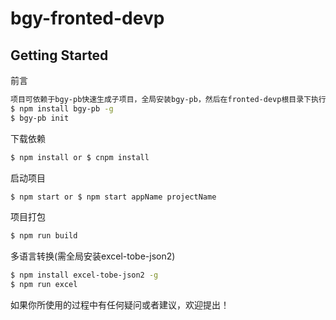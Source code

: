 # bgy-fronted-devp

## Getting Started

前言

```bash
项目可依赖于bgy-pb快速生成子项目，全局安装bgy-pb，然后在fronted-devp根目录下执行bgy-pb init
$ npm install bgy-pb -g
$ bgy-pb init
```

下载依赖

```bash
$ npm install or $ cnpm install
```

启动项目

```bash
$ npm start or $ npm start appName projectName
```

项目打包

```bash
$ npm run build
```

多语言转换(需全局安装excel-tobe-json2)

```bash
$ npm install excel-tobe-json2 -g
$ npm run excel
```

如果你所使用的过程中有任何疑问或者建议，欢迎提出！
